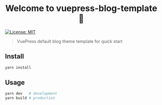 <h1 align="center">Welcome to vuepress-blog-template 👋</h1>
<p>
  <a href="#" target="_blank">
    <img alt="License: MIT" src="https://img.shields.io/badge/License-MIT-yellow.svg" />
  </a>
</p>

> VuePress default blog theme template for quick start

## Install

```sh
yarn install
```

## Usage

```sh
yarn dev   # development
yarn build # production
```



